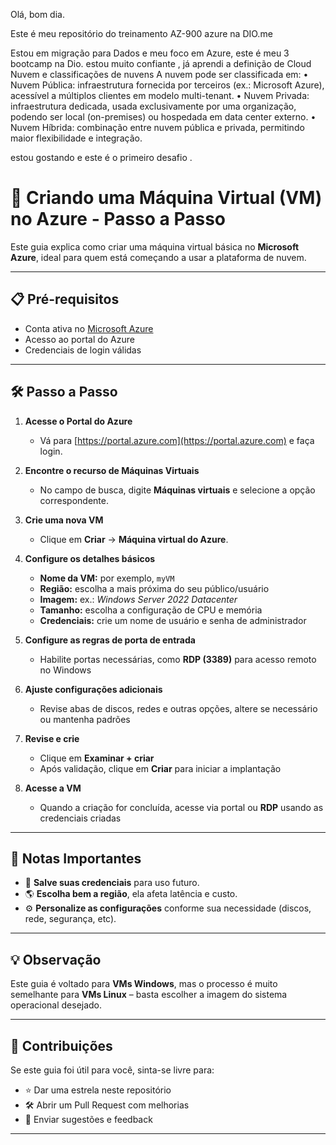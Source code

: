 Olá, bom dia.

Este é meu repositório do treinamento AZ-900 azure na DIO.me

Estou em migração para Dados e meu foco em Azure, este é meu 3 bootcamp na Dio.
estou muito confiante , já aprendi a definição de Cloud
Nuvem e classificações de nuvens
A nuvem pode ser classificada em:
•	Nuvem Pública: infraestrutura fornecida por terceiros (ex.: Microsoft Azure), acessível a múltiplos clientes em modelo multi-tenant.
•	Nuvem Privada: infraestrutura dedicada, usada exclusivamente por uma organização, podendo ser local (on-premises) ou hospedada em data center externo.
•	Nuvem Híbrida: combinação entre nuvem pública e privada, permitindo maior flexibilidade e integração.

estou gostando e este é o primeiro desafio .


# 🚀 Criando uma Máquina Virtual (VM) no Azure - Passo a Passo

Este guia explica como criar uma máquina virtual básica no **Microsoft Azure**, ideal para quem está começando a usar a plataforma de nuvem.

---

## 📋 Pré-requisitos

- Conta ativa no [Microsoft Azure](https://portal.azure.com)
- Acesso ao portal do Azure
- Credenciais de login válidas

---

## 🛠 Passo a Passo

1. **Acesse o Portal do Azure**
   - Vá para [https://portal.azure.com](https://portal.azure.com) e faça login.

2. **Encontre o recurso de Máquinas Virtuais**
   - No campo de busca, digite **Máquinas virtuais** e selecione a opção correspondente.

3. **Crie uma nova VM**
   - Clique em **Criar** → **Máquina virtual do Azure**.

4. **Configure os detalhes básicos**
   - **Nome da VM:** por exemplo, `myVM`
   - **Região:** escolha a mais próxima do seu público/usuário
   - **Imagem:** ex.: *Windows Server 2022 Datacenter*
   - **Tamanho:** escolha a configuração de CPU e memória
   - **Credenciais:** crie um nome de usuário e senha de administrador

5. **Configure as regras de porta de entrada**
   - Habilite portas necessárias, como **RDP (3389)** para acesso remoto no Windows

6. **Ajuste configurações adicionais**
   - Revise abas de discos, redes e outras opções, altere se necessário ou mantenha padrões

7. **Revise e crie**
   - Clique em **Examinar + criar**
   - Após validação, clique em **Criar** para iniciar a implantação

8. **Acesse a VM**
   - Quando a criação for concluída, acesse via portal ou **RDP** usando as credenciais criadas

---

## 📝 Notas Importantes

- 💾 **Salve suas credenciais** para uso futuro.
- 🌎 **Escolha bem a região**, ela afeta latência e custo.
- ⚙️ **Personalize as configurações** conforme sua necessidade (discos, rede, segurança, etc).

---

## 💡 Observação

Este guia é voltado para **VMs Windows**, mas o processo é muito semelhante para **VMs Linux** – basta escolher a imagem do sistema operacional desejado.

---

## 🤝 Contribuições

Se este guia foi útil para você, sinta-se livre para:

- ⭐ Dar uma estrela neste repositório
- 🛠 Abrir um Pull Request com melhorias
- 💬 Enviar sugestões e feedback

---

